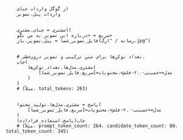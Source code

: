         از گوگل واردات جنای
        واردات پیل.تصویر


        مشتری = جنای.مشتری()
        سریع = «درباره این تصویر به من بگو»
        فایل_تصویر_شما = پیل.تصویر.باز(رسانه / "ارگ.jpg")


        # تعداد توکن‌ها برای متن ترکیبی و تصویر درون‌خطی.
        چاپ(
            مشتری.مدل‌ها.تعداد_توکن‌ها(
                مدل=«جمینی-۲.۰-فلش»،محتویات=[سریع،فایل_تصویر_شما]
            )
        )
        # (مثلاً، total_tokens: 263)


        پاسخ = مشتری.مدل‌ها.تولید_محتوا(
            مدل=«جمینی-۲.۰-فلش»،محتویات=[سریع،فایل_تصویر_شما]
        )
        چاپ(پاسخ.استفاده_فراداده)
        # (مثلاً، prompt_token_count: 264، candidate_token_count: 80، total_token_count: 345)
